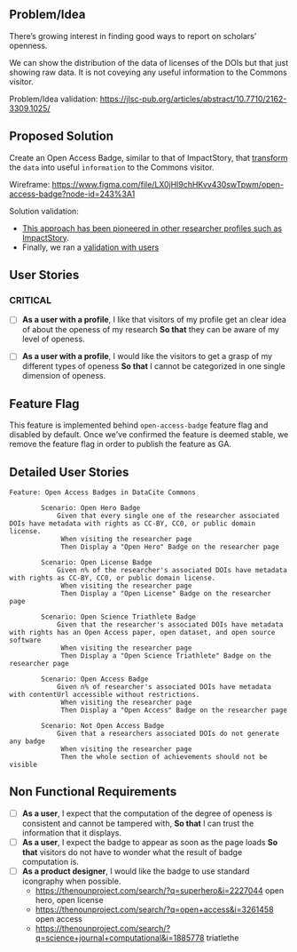 ## Problem/Idea

There’s growing interest in finding good ways to report on scholars’ openness. 

We can show the distribution of the data of licenses of the DOIs but that just showing raw data. It is not coveying any useful information to the Commons visitor. 

Problem/Idea validation: https://jlsc-pub.org/articles/abstract/10.7710/2162-3309.1025/

## Proposed Solution 

Create an Open Access Badge, similar to that of ImpactStory, that [transform](https://danielmiessler.com/blog/difference-data-information-intelligence/) the `data` into useful `information` to the Commons visitor.

Wireframe: https://www.figma.com/file/LX0jHl9chHKvv430swTpwm/open-access-badge?node-id=243%3A1


Solution validation: 

- [This approach has been pioneered in other researcher profiles such as ImpactStory](https://blog.ourresearch.org/what-level-of-open-access-scholar-are-you/).
- Finally, we ran a [validation with users](https://docs.google.com/forms/d/1p3DnS796Se1IFE3rwx_f3VX7GQo1PCKpVTMbxsALR1U/edit#responses)


## User Stories

### CRITICAL
- [ ] **As a user with a profile**, I like that visitors of my profile get an clear idea of about the openess of my research **So that** they can be aware of my level of openess.
- [ ] **As a user with a profile**, I would like the visitors to get a grasp of my different types of openess **So that** I cannot be categorized in one single dimension of openess.


## Feature Flag

This feature is implemented behind `open-access-badge` feature flag and disabled by default.
Once we've confirmed the feature is deemed stable, we remove the feature flag in order to publish the feature as GA.
<!-- Read more [Feature flags in development of GitLab](https://docs.gitlab.com/ee/development/feature_flags/) -->

## Detailed User Stories

```cucumber
Feature: Open Access Badges in DataCite Commons

        Scenario: Open Hero Badge
            Given that every single one of the researcher associated DOIs have metadata with rights as CC-BY, CC0, or public domain license.
             When visiting the researcher page
             Then Display a "Open Hero" Badge on the researcher page

        Scenario: Open License Badge
            Given n% of the researcher's associated DOIs have metadata with rights as CC-BY, CC0, or public domain license.
             When visiting the researcher page
             Then Display a "Open License" Badge on the researcher page

        Scenario: Open Science Triathlete Badge
            Given that the researcher's associated DOIs have metadata with rights has an Open Access paper, open dataset, and open source software
             When visiting the researcher page
             Then Display a "Open Science Triathlete" Badge on the researcher page

        Scenario: Open Access Badge
            Given n% of researcher's associated DOIs have metadata with contentUrl accessible without restrictions.
             When visiting the researcher page
             Then Display a "Open Access" Badge on the researcher page

        Scenario: Not Open Access Badge
            Given that a researchers associated DOIs do not generate any badge
             When visiting the researcher page
             Then the whole section of achievements should not be visible

```



## Non Functional Requirements

- [ ] **As a user**, I expect that the computation of the degree of openess is consistent and cannot be tampered with, **So that** I can trust the information that it displays.
- [ ] **As a user**, I expect the badge to appear as soon as the page loads **So that** visitors do not have to wonder what the result of badge computation is.
- [ ] **As a product designer**, I would like the badge to use standard icongraphy when possible.
  - https://thenounproject.com/search/?q=superhero&i=2227044 open hero, open license
  - https://thenounproject.com/search/?q=open+access&i=3261458 open access
  - https://thenounproject.com/search/?q=science+journal+computational&i=1885778 triatlethe



